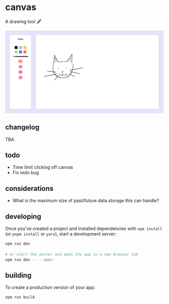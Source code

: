 # canvas

A drawing tool 🖋️

![canvas-screenshot1](./assets/canvas_screenshot1.png)

## changelog

TBA

## todo

- Time limit clicking off canvas
- Fix redo bug

## considerations

- What is the maximum size of past/future data storage this can handle?

## developing

Once you've created a project and installed dependencies with `npm install` (or `pnpm install` or `yarn`), start a development server:

```bash
npm run dev

# or start the server and open the app in a new browser tab
npm run dev -- --open
```

## building

To create a production version of your app:

```bash
npm run build
```
